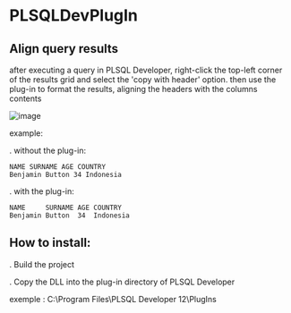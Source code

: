 # PLSQLDevPlugIn
## Align query results

after executing a query in PLSQL Developer, right-click the top-left corner of the results grid and select the 'copy with header' option.
then use the plug-in to format the results, aligning the headers with the columns contents

![image](https://github.com/gregpoirson/PLSQLDevPlugIn/assets/2430354/130ec1fa-abfd-4a23-b747-914c43d4617a)

example:

. without the plug-in:
```
NAME SURNAME AGE COUNTRY
Benjamin Button 34 Indonesia
```
. with the plug-in:
```
NAME     SURNAME AGE COUNTRY
Benjamin Button  34  Indonesia
```

## How to install:

. Build the project

. Copy the DLL into the plug-in directory of PLSQL Developer

exemple : C:\Program Files\PLSQL Developer 12\PlugIns

